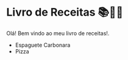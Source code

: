 # Livro de Receitas :books::bacon::hamburger:	



Olá! Bem vindo ao meu livro de receitas!.

* Espaguete Carbonara
* Pizza

